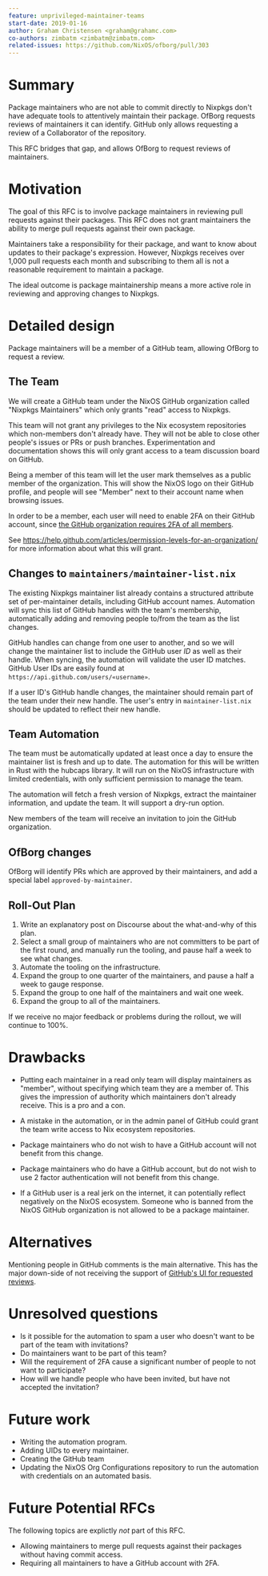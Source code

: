 ```yaml
---
feature: unprivileged-maintainer-teams
start-date: 2019-01-16
author: Graham Christensen <graham@grahamc.com>
co-authors: zimbatm <zimbatm@zimbatm.com>
related-issues: https://github.com/NixOS/ofborg/pull/303
---
```


# Summary
[summary]: #summary

Package maintainers who are not able to commit directly to Nixpkgs
don't have adequate tools to attentively maintain their package.
OfBorg requests reviews of maintainers it can identify. GitHub only
allows requesting a review of a Collaborator of the repository.

This RFC bridges that gap, and allows OfBorg to request reviews of
maintainers.

# Motivation
[motivation]: #motivation

The goal of this RFC is to involve package maintainers in reviewing
pull requests against their packages. This RFC does not grant
maintainers the ability to merge pull requests against their own
package.

Maintainers take a responsibility for their package, and want to know
about updates to their package's expression. However, Nixpkgs receives
over 1,000 pull requests each month and subscribing to them all is not
a reasonable requirement to maintain a package.

The ideal outcome is package maintainership means a more active role
in reviewing and approving changes to Nixpkgs.

# Detailed design
[design]: #detailed-design

Package maintainers will be a member of a GitHub team, allowing OfBorg
to request a review.

## The Team

We will create a GitHub team under the NixOS GitHub organization
called "Nixpkgs Maintainers" which only grants "read" access to
Nixpkgs.

This team will not grant any privileges to the Nix ecosystem
repositories which non-members don't already have. They will not be able to
close other people's issues or PRs or push branches. Experimentation
and documentation shows this will only grant access to a team
discussion board on GitHub.

Being a member of this team will let the user mark themselves as a
public member of the organization. This will show the NixOS logo on
their GitHub profile, and people will see "Member" next to their
account name when browsing issues.

In order to be a member, each user will need to enable 2FA on their
GitHub account, since [the GitHub organization requires 2FA of all
members](https://github.com/NixOS/nixpkgs/issues/42761).

See
https://help.github.com/articles/permission-levels-for-an-organization/
for more information about what this will grant.

## Changes to `maintainers/maintainer-list.nix`

The existing Nixpkgs maintainer list already contains a structured
attribute set of per-maintainer details, including GitHub account
names. Automation will sync this list of GitHub handles with the
team's membership, automatically adding and removing people to/from
the team as the list changes.

GitHub handles can change from one user to another, and so we will
change the maintainer list to include the GitHub user *ID* as well as
their handle. When syncing, the automation will validate the user ID
matches. GitHub User IDs are easily found at
`https://api.github.com/users/«username»`.

If a user ID's GitHub handle changes, the maintainer should remain
part of the team under their new handle. The user's entry in
`maintainer-list.nix` should be updated to reflect their new handle.

## Team Automation

The team must be automatically updated at least once a day to ensure
the maintainer list is fresh and up to date. The automation for this
will be written in Rust with the hubcaps library. It will run on the
NixOS infrastructure with limited credentials, with only sufficient
permission to manage the team.

The automation will fetch a fresh version of Nixpkgs, extract the
maintainer information, and update the team. It will support a dry-run
option.

New members of the team will receive an invitation to join the GitHub
organization.

## OfBorg changes

OfBorg will identify PRs which are approved by their maintainers, and
add a special label `approved-by-maintainer`.

## Roll-Out Plan

1. Write an explanatory post on Discourse about the what-and-why of
   this plan.
2. Select a small group of maintainers who are not committers to be
   part of the first round, and manually run the tooling, and pause
   half a week to see what changes.
3. Automate the tooling on the infrastructure.
4. Expand the group to one quarter of the maintainers, and pause a
   half a week to gauge response.
5. Expand the group to one half of the maintainers and wait one week.
6. Expand the group to all of the maintainers.

If we receive no major feedback or problems during the rollout, we
will continue to 100%.

# Drawbacks
[drawbacks]: #drawbacks

 - Putting each maintainer in a read only team will display
   maintainers as "member", without specifying which team they are a
   member of. This gives the impression of authority which maintainers
   don't already receive. This is a pro and a con.

 - A mistake in the automation, or in the admin panel of GitHub could
   grant the team write access to Nix ecosystem repositories.

 - Package maintainers who do not wish to have a GitHub account will
   not benefit from this change.

 - Package maintainers who do have a GitHub account, but do not wish
   to use 2 factor authentication will not benefit from this change.

 - If a GitHub user is a real jerk on the internet, it can potentially
   reflect negatively on the NixOS ecosystem. Someone who is banned
   from the NixOS GitHub organization is not allowed to be a package
   maintainer.

# Alternatives
[alternatives]: #alternatives

Mentioning people in GitHub comments is the main alternative. This has
the major down-side of not receiving the support of [GitHub's UI
for requested reviews](https://github.com/pulls/review-requested).


# Unresolved questions
[unresolved]: #unresolved-questions

 - Is it possible for the automation to spam a user who doesn't want
   to be part of the team with invitations?
 - Do maintainers want to be part of this team?
 - Will the requirement of 2FA cause a significant number of people to
   not want to participate?
 - How will we handle people who have been invited, but have not
   accepted the invitation?

# Future work
[future]: #future-work

 - Writing the automation program.
 - Adding UIDs to every maintainer.
 - Creating the GitHub team
 - Updating the NixOS Org Configurations repository to run the
   automation with credentials on an automated basis.

# Future Potential RFCs
The following topics are explictly _not_ part of this RFC.

 - Allowing maintainers to merge pull requests against their packages
   without having commit access.
 - Requiring all maintainers to have a GitHub account with 2FA.
